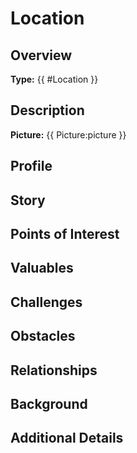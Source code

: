 # Location

## Overview
**Type:** {{ #Location }}


## Description
**Picture:** {{ Picture:picture }}


## Profile


## Story


## Points of Interest


## Valuables


## Challenges


## Obstacles


## Relationships


## Background


## Additional Details

